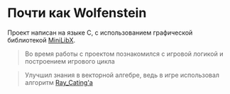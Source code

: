 # Почти как Wolfenstein

Проект написан на языке С, с использованием графической библиотекой [MiniLibX](https://harm-smits.github.io/42docs/libs/minilibx).

> Во время работы с проектом познакомился с игровой логикой и построением игрового цикла

> Улучшил знания в векторной алгебре, ведь в игре использовал алгоритм [Ray_Cating'а](https://ru.wikipedia.org/wiki/Ray_casting)
